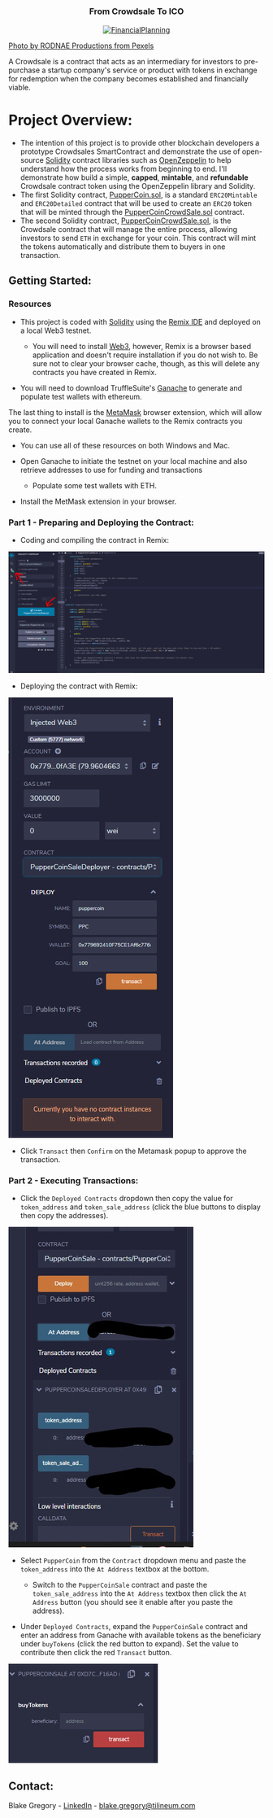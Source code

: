 <h3 align="center">From Crowdsale To ICO</h3>
<p align="center">
  <a href="https://github.com/bgregory0913/From_Crowdsale_To_ICO/">
    <img src="readme_img.jpg" alt="FinancialPlanning" align="center">
  </a>
</p>
                                                                   
[Photo by RODNAE Productions from Pexels](https://www.pexels.com/photo/green-sticky-note-beside-white-and-green-pen-7414214/)

A Crowdsale is a contract that acts as an intermediary for investors to pre-purchase a startup company's service or product with tokens in exchange for redemption when the company becomes established and financially viable. 

# Project Overview:

* The intention of this project is to provide other blockchain developers a prototype Crowdsales SmartContract and demonstrate the use of open-source [Solidity](https://soliditylang.org/) contract libraries such as [OpenZeppelin](https://openzeppelin.com/contracts/) to help understand how the process works from beginning to end. I'll demonstrate how build a simple, __capped__, __mintable__, and __refundable__ Crowdsale contract token using the OpenZeppelin library and Solidity.
* The first Solidity contract, [PupperCoin.sol](https://github.com/bgregory0913/From_Crowdsale_To_ICO/blob/main/PupperCoin.sol), is a standard `ERC20Mintable` and `ERC20Detailed` contract that will be used to create an `ERC20` token that will be minted through the [PupperCoinCrowdSale.sol](https://github.com/bgregory0913/From_Crowdsale_To_ICO/blob/main/PupperCoinCrowdSale.sol) contract.
* The second Solidity contract, [PupperCoinCrowdSale.sol](https://github.com/bgregory0913/From_Crowdsale_To_ICO/blob/main/PupperCoinCrowdSale.sol), is the Crowdsale contract that will manage the entire process, allowing investors to send `ETH` in exchange for your coin. This contract will mint the tokens automatically and distribute them to buyers in one transaction.


## Getting Started:

### Resources
* This project is coded with [Solidity](https://soliditylang.org/) using the [Remix IDE](https://remix.ethereum.org/) and deployed on a local Web3 testnet.
  * You will need to install [Web3](https://web3js.readthedocs.io/en/v1.3.4/), however, Remix is a browser based application and doesn't require installation if you do not wish to. Be sure not to clear your browser cache, though, as this will delete any contracts you have created in Remix.

* You will need to download TruffleSuite's [Ganache](https://www.trufflesuite.com/ganache) to generate and populate test wallets with ethereum. 

The last thing to install is the [MetaMask](https://metamask.io/) browser extension, which will allow you to connect your local Ganache wallets to the Remix contracts you create.
* You can use all of these resources on both Windows and Mac.



* Open Ganache to initiate the testnet on your local machine and also retrieve addresses to use for funding and transactions
  * Populate some test wallets with ETH.
* Install the MetMask extension in your browser.


### Part 1 - Preparing and Deploying the Contract:

* Coding and compiling the contract in Remix:

![compiled_contract](https://github.com/bgregory0913/From_Crowdsale_To_ICO/blob/main/compiled_crowd_sale.PNG)

* Deploying the contract with Remix:

![deploying_contract](https://github.com/bgregory0913/From_Crowdsale_To_ICO/blob/main/deploying_contract.PNG)

  * Click `Transact` then `Confirm` on the Metamask popup to approve the transaction.


### Part 2 - Executing Transactions:

* Click the `Deployed Contracts` dropdown then copy the value for `token_address` and `token_sale_address` (click the blue buttons to display then copy the addresses).

![copy_paste_address](https://github.com/bgregory0913/From_Crowdsale_To_ICO/blob/main/pasting_addresses_LI.jpg)

* Select `PupperCoin` from the `Contract` dropdown menu and paste the `token_address` into the `At Address` textbox at the bottom.
  * Switch to the `PupperCoinSale` contract and paste the `token_sale_address` into the `At Address` textbox then click the `At Address` button (you should see it enable after you paste the address).

* Under `Deployed Contracts`, expand the `PupperCoinSale` contract and enter an address from Ganache with available tokens as the beneficiary under `buyTokens` (click the red button to expand). Set the value to contribute then click the red `Transact` button.

![enter_ganache_address](https://github.com/bgregory0913/From_Crowdsale_To_ICO/blob/main/enter_ganache_to_sale.PNG)



## Contact:
Blake Gregory - [LinkedIn](www.linkedin.com/in/blake-greg) - blake.gregory@tilineum.com
